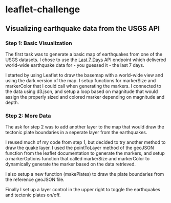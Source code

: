 # leaflet-challenge

## Visualizing earthquake data from the USGS API

### Step 1: Basic Visualization
The first task was to generate a basic map of earthquakes from one of the USGS datasets. I chose to use the [Last 7 Days][usgs_7d] API endpoint which delivered world-wide earthquake data for - you guessed it - the last 7 days.

I started by using Leaflet to draw the basemap with a world-wide view and using the dark version of the map. I setup functions for markerSize and markerColor that I could call when generating the markers. I connected to the data using d3.json, and setup a loop based on magnitude that would assign the properly sized and colored marker depending on magnitude and depth.

### Step 2: More Data
The ask for step 2 was to add another layer to the map that would draw the tectonic plate boundaries in a seperate layer from the earthquakes.

I reused much of my code from step 1, but decided to try another method to draw the quake layer. I used the pointToLayer method of the geoJSON function from the leaflet documentation to generate the markers, and setup a markerOptions function that called markerSize and markerColor to dynamically generate the marker based on the data retrieved.

I also setup a new function (makePlates) to draw the plate boundaries from the reference geoJSON file.

Finally I set up a layer control in the upper right to toggle the earthquakes and tectonic plates on/off.

[usgs_7d]: <https://earthquake.usgs.gov/earthquakes/feed/v1.0/summary/all_week.geojson>